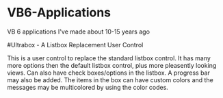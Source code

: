 # VB6-Applications
VB 6 applications I've made about 10-15 years ago

#Ultrabox - A Listbox Replacement User Control

 This is a user control to replace the standard listbox control.
 It has many more options then the default listbox control, plus more pleasently looking views.
 Can also have check boxes/options in the listbox. A progress bar may also be added.
 The items in the box can have custom colors and the messages may be multicolored by using the color codes.